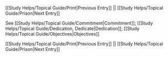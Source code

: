 [[Study Helps/Topical Guide/Print|Previous Entry]]  ||  [[Study Helps/Topical Guide/Prison|Next Entry]]

 See [[Study Helps/Topical Guide/Commitment|Commitment]]; [[Study Helps/Topical Guide/Dedication, Dedicate|Dedication]]; [[Study Helps/Topical Guide/Objectives|Objectives]]

[[Study Helps/Topical Guide/Print|Previous Entry]]  ||  [[Study Helps/Topical Guide/Prison|Next Entry]]